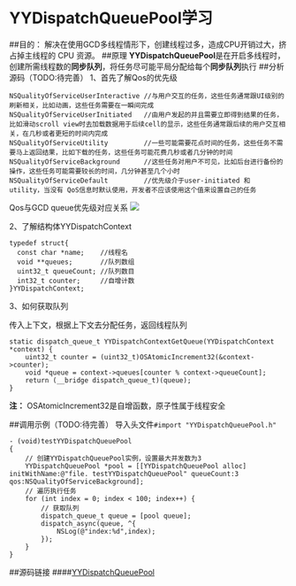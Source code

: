 # YYDispatchQueuePool学习

##目的：
解决在使用GCD多线程情形下，创建线程过多，造成CPU开销过大，挤占掉主线程的 CPU 资源。
##原理
**YYDispatchQueuePool**是在开启多线程时，创建所需线程数的**同步队列**，将任务尽可能平局分配给每个**同步队列**执行
##分析源码（TODO:待完善）
1、首先了解Qos的优先级

~~~objc
NSQualityOfServiceUserInteractive //与用户交互的任务，这些任务通常跟UI级别的刷新相关，比如动画，这些任务需要在一瞬间完成
NSQualityOfServiceUserInitiated   //由用户发起的并且需要立即得到结果的任务，比如滑动scroll view时去加载数据用于后续cell的显示，这些任务通常跟后续的用户交互相关，在几秒或者更短的时间内完成
NSQualityOfServiceUtility         //一些可能需要花点时间的任务，这些任务不需要马上返回结果，比如下载的任务，这些任务可能花费几秒或者几分钟的时间 
NSQualityOfServiceBackground      //这些任务对用户不可见，比如后台进行备份的操作，这些任务可能需要较长的时间，几分钟甚至几个小时 
NSQualityOfServiceDefault         //优先级介于user-initiated 和 utility，当没有 QoS信息时默认使用，开发者不应该使用这个值来设置自己的任务
~~~

Qos与GCD queue优先级对应关系
![](http://upload-images.jianshu.io/upload_images/458529-74ed8a8b44ba56e5.png?imageMogr2/auto-orient/strip%7CimageView2/2/w/1240)

2、了解结构体YYDispatchContext

~~~objc
typedef struct{ 
  const char *name;    //线程名
  void **queues;       //队列数组
  uint32_t queueCount; //队列数目
  int32_t counter;     //自增计数
}YYDispatchContext;
~~~

3、如何获取队列

传入上下文，根据上下文去分配任务，返回线程队列

~~~objc
static dispatch_queue_t YYDispatchContextGetQueue(YYDispatchContext *context) {
    uint32_t counter = (uint32_t)OSAtomicIncrement32(&context->counter);
    void *queue = context->queues[counter % context->queueCount];
    return (__bridge dispatch_queue_t)(queue);
}
~~~

**注：** OSAtomicIncrement32是自增函数，原子性属于线程安全

##调用示例（TODO:待完善）
导入头文件```#import "YYDispatchQueuePool.h"```

~~~objc
- (void)testYYDispatchQueuePool
{
    // 创建YYDispatchQueuePool实例，设置最大并发数为3
    YYDispatchQueuePool *pool = [[YYDispatchQueuePool alloc] initWithName:@"file. testYYDispatchQueuePool" queueCount:3 qos:NSQualityOfServiceBackground];
    // 遍历执行任务
    for (int index = 0; index < 100; index++) {
        // 获取队列
        dispatch_queue_t queue = [pool queue];
        dispatch_async(queue, ^{
            NSLog(@"index:%d",index);
        });
    }
}
~~~

##源码链接
####[YYDispatchQueuePool](https://github.com/ibireme/YYDispatchQueuePool)
